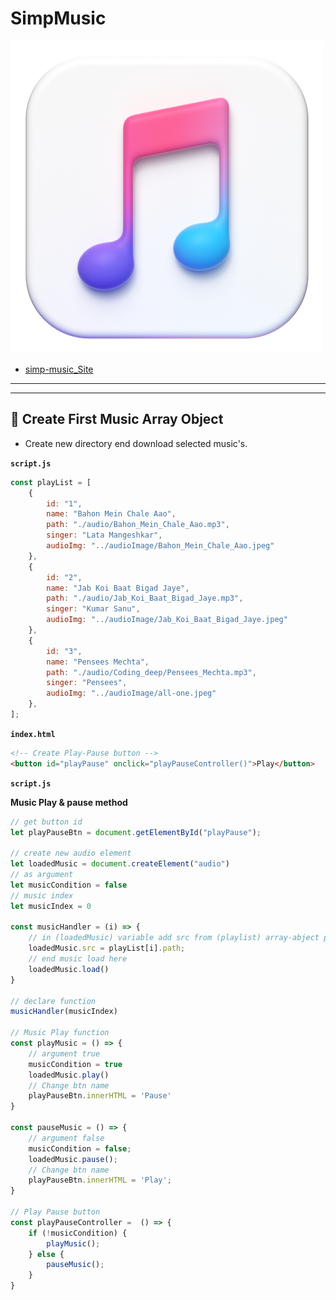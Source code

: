 # SimpMusic

![logo](ico/ios-music.png)

- [simp-music_Site](https://simp-music.netlify.app/)

****
****

## 📌 Create First Music Array Object

- Create new directory end download selected music's.

**`script.js`**

```js
const playList = [
    {
        id: "1",
        name: "Bahon Mein Chale Aao",
        path: "./audio/Bahon_Mein_Chale_Aao.mp3",
        singer: "Lata Mangeshkar",
        audioImg: "../audioImage/Bahon_Mein_Chale_Aao.jpeg"
    },
    {
        id: "2",
        name: "Jab Koi Baat Bigad Jaye",
        path: "./audio/Jab_Koi_Baat_Bigad_Jaye.mp3",
        singer: "Kumar Sanu",
        audioImg: "../audioImage/Jab_Koi_Baat_Bigad_Jaye.jpeg"
    },
    {
        id: "3",
        name: "Pensees Mechta",
        path: "./audio/Coding_deep/Pensees_Mechta.mp3",
        singer: "Pensees",
        audioImg: "../audioImage/all-one.jpeg"
    },
];
```

**`index.html`**

```html
<!-- Create Play-Pause button -->
<button id="playPause" onclick="playPauseController()">Play</button>
```

**`script.js`**

**Music Play & pause method**

```js
// get button id
let playPauseBtn = document.getElementById("playPause");

// create new audio element
let loadedMusic = document.createElement("audio")
// as argument
let musicCondition = false
// music index
let musicIndex = 0

const musicHandler = (i) => {
    // in (loadedMusic) variable add src from (playlist) array-abject path.
    loadedMusic.src = playList[i].path;
    // end music load here
    loadedMusic.load()
}

// declare function
musicHandler(musicIndex)

// Music Play function 
const playMusic = () => {    
    // argument true
    musicCondition = true
    loadedMusic.play()
    // Change btn name
    playPauseBtn.innerHTML = 'Pause'
}

const pauseMusic = () => {
    // argument false
    musicCondition = false;
    loadedMusic.pause();
    // Change btn name
    playPauseBtn.innerHTML = 'Play';
}

// Play Pause button
const playPauseController =  () => {
    if (!musicCondition) {
        playMusic();
    } else {
        pauseMusic();
    }
}

```
